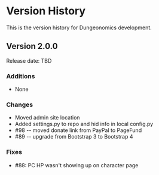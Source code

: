 # Version History

This is the version history for Dungeonomics development.


## Version 2.0.0

Release date: TBD

### Additions

* None

### Changes

* Moved admin site location
* Added settings.py to repo and hid info in local config.py
* #98 -- moved donate link from PayPal to PageFund
* #89 -- upgrade from Bootstrap 3 to Bootstrap 4

### Fixes

* #88: PC HP wasn't showing up on character page